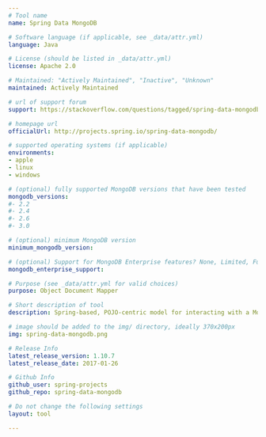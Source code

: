 ```yaml
---
# Tool name
name: Spring Data MongoDB

# Software language (if applicable, see _data/attr.yml)
language: Java

# License (should be listed in _data/attr.yml)
license: Apache 2.0

# Maintained: "Actively Maintained", "Inactive", "Unknown"
maintained: Actively Maintained

# url of support forum
support: https://stackoverflow.com/questions/tagged/spring-data-mongodb

# homepage url
officialUrl: http://projects.spring.io/spring-data-mongodb/

# supported operating systems (if applicable)
environments:
- apple
- linux
- windows

# (optional) fully supported MongoDB versions that have been tested
mongodb_versions:
#- 2.2
#- 2.4
#- 2.6
#- 3.0

# (optional) minimum MongoDB version
minimum_mongodb_version:

# (optional) Support for MongoDB Enterprise features? None, Limited, Full
mongodb_enterprise_support: 

# Purpose (see _data/attr.yml for valid choices)
purpose: Object Document Mapper

# Short description of tool
description: Spring-based, POJO-centric model for interacting with a MongoDB DBCollection and easily writing a Repository style data access layer.

# image should be added to the img/ directory, ideally 370x200px
img: spring-data-mongodb.png

# Release Info
latest_release_version: 1.10.7
latest_release_date: 2017-01-26

# Github Info
github_user: spring-projects
github_repo: spring-data-mongodb

# Do not change the following settings
layout: tool

---
```


